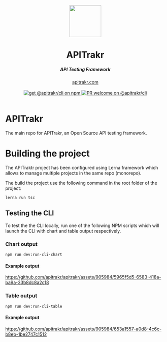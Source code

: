 <div align="center">
     <img src="https://github.com/apitrakr/apitrakr/assets/905984/09047b1d-f10d-463a-ba50-214d16d42f5a" width=100 />
</div>
<div align="center">
    <h1 align="center">APITrakr</h1>
    <h5>API Testing Framework</h5>
</div> 

<div align="center">
  <a href="https://apitrakr.com?ref=github">apitrakr.com</a>
</div>
<br/>

<div align="center">
 <a href="https://www.npmjs.com/package/@apitrakr/cli" target="_blank">
      <img src="https://img.shields.io/npm/v/@apitrakr/cli?label=npm&style=flat" alt="get @apitrakr/cli on npm">
    </a>
        <span align="center">
 <a href="https://www.npmjs.com/package/@apitrakr/cli" target="_blank">
      <img src="https://img.shields.io/badge/PR-welcome-brightgreen.svg?style=flat" alt="PR welcome on @apitrakr/cli" /> </a>
    </span>
     </div>
 
     
    
</div>

<br/>


# APITrakr
The main repo for APITrakr, an Open Source API testing framework.

# Building the project

The APITraktr project has been configured using Lerna framework which allows to manage multiple projects in the same repo (monorepo).

The build the project use the following command in the root folder of the project:

```
lerna run tsc
```

## Testing the CLI

To test the the CLI locally, run one of the following NPM scripts which will launch the CLI with chart and table output respectively.

### Chart output

```
npm run dev:run-cli-chart 
```

#### Example output

https://github.com/apitrakr/apitrakr/assets/905984/5965f5d5-6583-418a-ba9a-33b8dc8a2c18


### Table output

```
npm run dev:run-cli-table 
```

#### Example output

https://github.com/apitrakr/apitrakr/assets/905984/653a1557-a0d8-4c6c-b8eb-1be2747c1512





